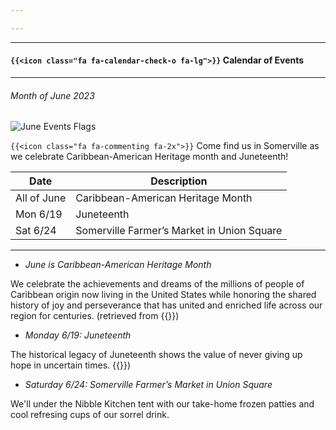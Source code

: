 ```yaml
---

---
```


___

#### `{{<icon class="fa fa-calendar-check-o fa-lg">}}` Calendar of Events


----

###### Month of June 2023

 ![June Events Flags](../images/june-events-flag.jpg)

`{{<icon class="fa fa-commenting fa-2x">}}`
Come find us in Somerville as we celebrate Caribbean-American Heritage month and Juneteenth!

| Date              | Description |
| -----------       | ----------- |
| All of June       | Caribbean-American Heritage Month |
| Mon 6/19          | Juneteenth |
| Sat 6/24          |Somerville Farmer’s Market in Union Square | 

---
- *June is Caribbean-American Heritage Month*

We celebrate the achievements and dreams of the millions of people of Caribbean origin now living in the United States while honoring the shared history of joy and perseverance that has united and enriched life across our region for centuries. (retrieved from  {{<extlink text="Caribbean American Heritage Month" href="https://caribbeanamericanmonth.com/" icon="fa fa-external-link">}})

- *Monday 6/19: Juneteenth*

The historical legacy of Juneteenth shows the value of never giving up hope in uncertain times.  {{<extlink text="A Proclamation on Juneteenth Day of Observance, 2023" href="https://www.whitehouse.gov/briefing-room/presidential-actions/2023/06/16/a-proclamation-on-juneteenth-day-of-observance-2023/" icon="fa fa-external-link">}})

- *Saturday 6/24: Somerville Farmer’s Market in Union Square*

We'll under the Nibble Kitchen tent with our take-home frozen patties and cool refresing cups of our sorrel drink.


